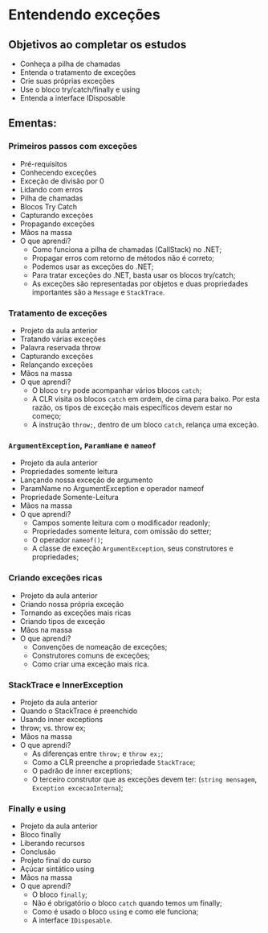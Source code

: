 ﻿# Entendendo exceções

## Objetivos ao completar os estudos

- Conheça a pilha de chamadas
- Entenda o tratamento de exceções
- Crie suas próprias exceções
- Use o bloco try/catch/finally e using
- Entenda a interface IDisposable

## Ementas:

### Primeiros passos com exceções
- Pré-requisitos
- Conhecendo exceções
- Exceção de divisão por 0
- Lidando com erros
- Pilha de chamadas
- Blocos Try Catch
- Capturando exceções
- Propagando exceções
- Mãos na massa
- O que aprendi?
  - Como funciona a pilha de chamadas (CallStack) no .NET;
  - Propagar erros com retorno de métodos não é correto;
  - Podemos usar as exceções do .NET;
  - Para tratar exceções do .NET, basta usar os blocos try/catch;
  - As exceções são representadas por objetos e duas propriedades importantes são a `Message` e `StackTrace`.

### Tratamento de exceções
- Projeto da aula anterior
- Tratando várias exceções
- Palavra reservada throw
- Capturando exceções
- Relançando exceções
- Mãos na massa
- O que aprendi?
  - O bloco `try` pode acompanhar vários blocos `catch`;
  - A CLR visita os blocos `catch` em ordem, de cima para baixo. Por esta razão, os tipos de exceção mais específicos devem estar no começo;
  - A instrução `throw;`, dentro de um bloco `catch`, relança uma exceção.

### `ArgumentException`, `ParamName` e `nameof`
- Projeto da aula anterior
- Propriedades somente leitura
- Lançando nossa exceção de argumento
- ParamName no ArgumentException e operador nameof
- Propriedade Somente-Leitura
- Mãos na massa
- O que aprendi?
  - Campos somente leitura com o modificador readonly;
  - Propriedades somente leitura, com omissão do setter;
  - O operador `nameof()`;
  - A classe de exceção `ArgumentException`, seus construtores e propriedades;

### Criando exceções ricas
- Projeto da aula anterior
- Criando nossa própria exceção
- Tornando as exceções mais ricas
- Criando tipos de exceção
- Mãos na massa
- O que aprendi?
  - Convenções de nomeação de exceções;
  - Construtores comuns de exceções;
  - Como criar uma exceção mais rica.

### StackTrace e InnerException
- Projeto da aula anterior
- Quando o StackTrace é preenchido
- Usando inner exceptions
- throw; vs. throw ex;
- Mãos na massa
- O que aprendi?
  - As diferenças entre `throw;` e `throw ex;`;
  - Como a CLR preenche a propriedade `StackTrace`;
  - O padrão de inner exceptions;
  - O terceiro construtor que as exceções devem ter: (`string mensagem`, `Exception excecaoInterna`);

### Finally e using
- Projeto da aula anterior
- Bloco finally
- Liberando recursos
- Conclusão
- Projeto final do curso
- Açúcar sintático using
- Mãos na massa
- O que aprendi?
  - O bloco `finally`;
  - Não é obrigatório o bloco `catch` quando temos um finally;
  - Como é usado o bloco `using` e como ele funciona;
  - A interface `IDisposable`.
